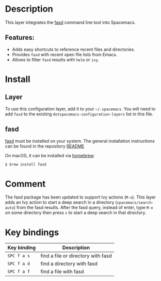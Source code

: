 Description
===========

This layer integrates the [fasd](https://github.com/clvv/fasd) command
line tool into Spacemacs.

Features:
---------

-   Adds easy shortcuts to reference recent files and directories.
-   Provides `fasd` with recent open file lists from Emacs.
-   Allows to filter `fasd` results with `helm` or `ivy`.

Install
=======

Layer
-----

To use this configuration layer, add it to your `~/.spacemacs`. You will
need to add `fasd` to the existing `dotspacemacs-configuration-layers`
list in this file.

fasd
----

[fasd](https://github.com/clvv/fasd) must be installed on your system.
The general installation instructions can be found in the repository
[README](https://github.com/clvv/fasd#install)

On macOS, it can be installed via
[homebrew](https://github.com/Homebrew/legacy-homebrew):

``` bash
$ brew install fasd
```

Comment
=======

The fasd package has been updated to support Ivy actions (`M-o`). This
layer adds an Ivy action to start a deep search in a directory
(`spacemacs/search-auto`) from the fasd results. After the fasd query,
instead of enter, type `M-o` on some directory then press `s` to start a
deep search in that directory.

Key bindings
============

| Key binding | Description                        |
|-------------|------------------------------------|
| `SPC f a s` | find a file or directory with fasd |
| `SPC f a d` | find a directory with fasd         |
| `SPC f a f` | find a file with fasd              |
